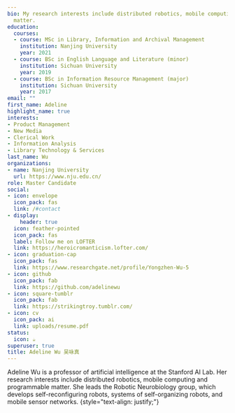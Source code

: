 ```yaml
---
bio: My research interests include distributed robotics, mobile computing and programmable
  matter.
education:
  courses:
  - course: MSc in Library, Information and Archival Management
    institution: Nanjing University
    year: 2021
  - course: BSc in English Language and Literature (minor)
    institution: Sichuan University
    year: 2019
  - course: BSc in Information Resource Management (major)
    institution: Sichuan University
    year: 2017
email: ""
first_name: Adeline
highlight_name: true
interests:
- Product Management
- New Media
- Clerical Work
- Information Analysis
- Library Technology & Services
last_name: Wu
organizations:
- name: Nanjing University
  url: https://www.nju.edu.cn/
role: Master Candidate
social:
- icon: envelope
  icon_pack: fas
  link: /#contact
- display:
    header: true
  icon: feather-pointed
  icon_pack: fas
  label: Follow me on LOFTER
  link: https://heroicromanticism.lofter.com/
- icon: graduation-cap
  icon_pack: fas
  link: https://www.researchgate.net/profile/Yongzhen-Wu-5
- icon: github
  icon_pack: fab
  link: https://github.com/adelinewu
- icon: square-tumblr
  icon_pack: fab
  link: https://strikingtroy.tumblr.com/
- icon: cv
  icon_pack: ai
  link: uploads/resume.pdf
status:
  icon: ☕️
superuser: true
title: Adeline Wu 吴咏真
---
```


Adeline Wu is a professor of artificial intelligence at the Stanford AI Lab. Her research interests include distributed robotics, mobile computing and programmable matter. She leads the Robotic Neurobiology group, which develops self-reconfiguring robots, systems of self-organizing robots, and mobile sensor networks.
{style="text-align: justify;"}
